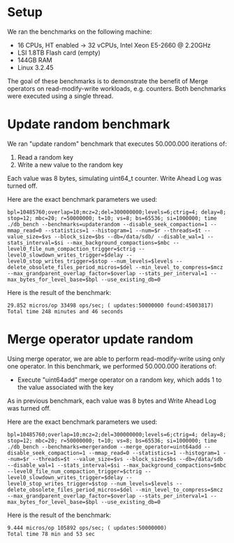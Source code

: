 # Setup
We ran the benchmarks on the following machine:

* 16 CPUs, HT enabled -> 32 vCPUs, Intel Xeon E5-2660 @ 2.20GHz
* LSI 1.8TB Flash card (empty)
* 144GB RAM
* Linux 3.2.45

The goal of these benchmarks is to demonstrate the benefit of Merge operators on read-modify-write workloads, e.g. counters. Both benchmarks were executed using a single thread.

# Update random benchmark
We ran "update random" benchmark that executes 50.000.000 iterations of:

1. Read a random key
2. Write a new value to the random key

Each value was 8 bytes, simulating uint64_t counter. Write Ahead Log was turned off.

Here are the exact benchmark parameters we used:

    bpl=10485760;overlap=10;mcz=2;del=300000000;levels=6;ctrig=4; delay=8; stop=12; mbc=20; r=50000000; t=10; vs=8; bs=65536; si=1000000; time ./db_bench --benchmarks=updaterandom --disable_seek_compaction=1 --mmap_read=0 --statistics=1 --histogram=1 --num=$r --threads=$t --value_size=$vs --block_size=$bs --db=/data/sdb/ --disable_wal=1 --stats_interval=$si --max_background_compactions=$mbc --level0_file_num_compaction_trigger=$ctrig --level0_slowdown_writes_trigger=$delay --level0_stop_writes_trigger=$stop --num_levels=$levels --delete_obsolete_files_period_micros=$del --min_level_to_compress=$mcz --max_grandparent_overlap_factor=$overlap --stats_per_interval=1 --max_bytes_for_level_base=$bpl --use_existing_db=0

Here is the result of the benchmark:

    29.852 micros/op 33498 ops/sec; ( updates:50000000 found:45003817)
    Total time 248 minutes and 46 seconds

# Merge operator update random
Using merge operator, we are able to perform read-modify-write using only one operator. In this benchmark, we performed 50.000.000 iterations of:

* Execute "uint64add" merge operator on a random key, which adds 1 to the value associated with the key

As in previous benchmark, each value was 8 bytes and Write Ahead Log was turned off.

Here are the exact benchmark parameters we used:

    bpl=10485760;overlap=10;mcz=2;del=300000000;levels=6;ctrig=4; delay=8; stop=12; mbc=20; r=50000000; t=10; vs=8; bs=65536; si=1000000; time ./db_bench --benchmarks=mergerandom --merge_operator=uint64add --disable_seek_compaction=1 --mmap_read=0 --statistics=1 --histogram=1 --num=$r --threads=$t --value_size=$vs --block_size=$bs --db=/data/sdb --disable_wal=1 --stats_interval=$si --max_background_compactions=$mbc --level0_file_num_compaction_trigger=$ctrig --level0_slowdown_writes_trigger=$delay --level0_stop_writes_trigger=$stop --num_levels=$levels --delete_obsolete_files_period_micros=$del --min_level_to_compress=$mcz --max_grandparent_overlap_factor=$overlap --stats_per_interval=1 --max_bytes_for_level_base=$bpl --use_existing_db=0

Here is the result of the benchmark:

    9.444 micros/op 105892 ops/sec; ( updates:50000000)
    Total time 78 min and 53 sec